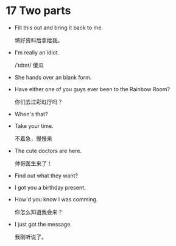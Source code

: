 # 17 Two parts

- Fill this out and bring it back to me.

    填好资料后拿给我。

- I'm really an idiot.

    /ˈɪdɪət/ 傻瓜

- She hands over an blank form.
- Have either one of you guys ever been to the Rainbow Room?

    你们去过彩虹厅吗？

- When's that?
- Take your time.

    不着急，慢慢来

- The cute doctors are here.

    帅哥医生来了！

- Find out what they want?
- I got you a birthday present.
- How'd you know I was comming.

    你怎么知道我会来？

- I just got the message.

    我刚听说了。
